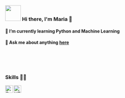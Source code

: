 
### <img src="https://i.pinimg.com/originals/00/4b/17/004b173f6e3d6843df10114e087f30a8.gif" width="50" height="50" /> Hi there, I'm Maria 👋
  
  
  

<!-- #### ⚡ I love math, programming, data science, and books-->
 #### 🌱 I’m currently learning Python and  Machine Learning        
#### 💬 Ask me about anything [here](https://github.com/intagliated/intagliated/issues)
<br>
<br>
<br>


### Skills 👨‍💻

<img align="left" alt="Python" width="24px" src="https://cdn.jsdelivr.net/npm/simple-icons@3.2.0/icons/python.svg" />
<!--<img align="left" alt="GitHub" width="24px" src="https://cdn.jsdelivr.net/npm/simple-icons@3.2.0/icons/github.svg" />-->
<!--<img align="left" alt="JavaScript" width="24px" src="https://cdn.jsdelivr.net/npm/simple-icons@3.2.0/icons/javascript.svg" />-->
<!-- <img align="left" alt="Java" width="24px" src="https://cdn.jsdelivr.net/npm/simple-icons@3.2.0/icons/java.svg" /> -->
<!--<img align="left" alt="C++" width="24px" src="https://cdn.jsdelivr.net/npm/simple-icons@3.2.0/icons/cplusplus.svg" />-->
<img align="left" alt="HTML" width="24px" src="https://cdn.jsdelivr.net/npm/simple-icons@3.2.0/icons/html5.svg" />
<!--(<img align="left" alt="CSS" width="24px" src="https://cdn.jsdelivr.net/npm/simple-icons@3.2.0/icons/css3.svg" />)-->
<br>
<br>




